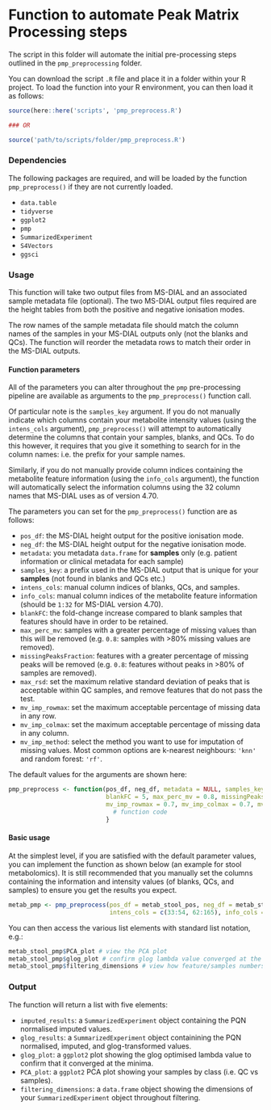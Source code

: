 # Function to automate Peak Matrix Processing steps

The script in this folder will automate the initial pre-processing steps outlined in the `pmp_preprocessing` folder.

You can download the script `.R` file and place it in a folder within your R project.
To load the function into your R environment, you can then load it as follows:

```r
source(here::here('scripts', 'pmp_preprocess.R')

### OR

source('path/to/scripts/folder/pmp_preprocess.R')
```

### Dependencies

The following packages are required, and will be loaded by the function `pmp_preprocess()` if they are not currently loaded.

- `data.table`
- `tidyverse`
- `ggplot2`
- `pmp`
- `SummarizedExperiment`
- `S4Vectors`
- `ggsci`

### Usage

This function will take two output files from MS-DIAL and an associated sample metadata file (optional).
The two MS-DIAL output files required are the height tables from both the positive and negative ionisation modes.

The row names of the sample metadata file should match the column names of the samples in your MS-DIAL outputs only (not the blanks and QCs).
The function will reorder the metadata rows to match their order in the MS-DIAL outputs.

#### Function parameters

All of the parameters you can alter throughout the `pmp` pre-processing pipeline are available as arguments to the `pmp_preprocess()` function call.

Of particular note is the `samples_key` argument. 
If you do not manually indicate which columns contain your metabolite intensity values (using the `intens_cols` argument),
`pmp_preprocess()` will attempt to automatically determine the columns that contain your samples, blanks, and QCs.
To do this however, it requires that you give it something to search for in the column names: i.e. the prefix for your sample names.

Similarly, if you do not manually provide column indices containing the metabolite feature information (using the `info_cols` argument),
the function will automatically select the information columns using the 32 column names that MS-DIAL uses as of version 4.70.

The parameters you can set for the `pmp_preprocess()` function are as follows:

- `pos_df`: the MS-DIAL height output for the positive ionisation mode.
- `neg_df`: the MS-DIAL height output for the negative ionisation mode.
- `metadata`: you metadata `data.frame` for __samples__ only (e.g. patient information or clinical metadata for each sample)
- `samples_key`: a prefix used in the MS-DIAL output that is unique for your __samples__ (not found in blanks and QCs etc.)
- `intens_cols`: manual column indices of blanks, QCs, and samples.
- `info_cols`: manual column indices of the metabolite feature information (should be `1:32` for MS-DIAL version 4.70).
- `blankFC`: the fold-change increase compared to blank samples that features should have in order to be retained.
- `max_perc_mv`: samples with a greater percentage of missing values than this will be removed (e.g. `0.8`: samples with >80% missing values are removed).
- `missingPeaksFraction`: features with a greater percentage of missing peaks will be removed (e.g. `0.8`: features without peaks in >80% of samples are removed).
- `max_rsd`: set the maximum relative standard deviation of peaks that is acceptable within QC samples, and remove features that do not pass the test.
- `mv_imp_rowmax`: set the maximum acceptable percentage of missing data in any row.
- `mv_imp_colmax`: set the maximum acceptable percentage of missing data in any column.
- `mv_imp_method`: select the method you want to use for imputation of missing values. Most common options are k-nearest neighbours: `'knn'` and random forest: `'rf'`.

The default values for the arguments are shown here:

```r
pmp_preprocess <- function(pos_df, neg_df, metadata = NULL, samples_key = 'Sample', intens_cols = NULL, info_cols = NULL,
                           blankFC = 5, max_perc_mv = 0.8, missingPeaksFraction = 0.8, max_rsd = 25, 
                           mv_imp_rowmax = 0.7, mv_imp_colmax = 0.7, mv_imp_method = 'knn'){
                             # function code
                           }
```

#### Basic usage

At the simplest level, if you are satisfied with the default parameter values, you can implement the function as shown below (an example for stool metabolomics).
It is still recommended that you manually set the columns containing the information and intensity values (of blanks, QCs, and samples) to ensure you get the results you expect.

```r
metab_pmp <- pmp_preprocess(pos_df = metab_stool_pos, neg_df = metab_stool_neg, samples_key = 'Stool',
                            intens_cols = c(33:54, 62:165), info_cols = 1:32)
```

You can then access the various list elements with standard list notation, e.g.:

```r
metab_stool_pmp$PCA_plot # view the PCA plot
metab_stool_pmp$glog_plot # confirm glog lambda value converged at the minima
metab_stool_pmp$filtering_dimensions # view how feature/samples numbers decreased with filtering
```

### Output

The function will return a list with five elements:

- `imputed_results`: a `SummarizedExperiment` object containing the PQN normalised imputed values.
- `glog_results`: a `SummarizedExperiment` object containining the PQN normalised, imputed, and glog-transformed values.
- `glog_plot`: a `ggplot2` plot showing the glog optimised lambda value to confirm that it converged at the minima.
- `PCA_plot`: a `ggplot2` PCA plot showing your samples by class (i.e. QC vs samples).
- `filtering_dimensions`: a `data.frame` object showing the dimensions of your `SummarizedExperiment` object throughout filtering.
